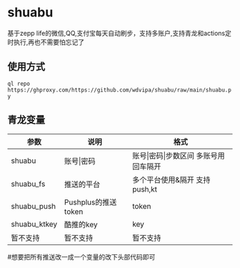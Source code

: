 # shuabu
基于zepp life的微信,QQ,支付宝每天自动刷步，支持多账户,支持青龙和actions定时执行,再也不需要怕忘记了
## 使用方式
`ql repo https://ghproxy.com/https://github.com/wdvipa/shuabu/raw/main/shuabu.py`
## 青龙变量
| 参数 | 说明                     |  格式  |
| ---- | -----------------------  |  -------  |
| shuabu  | 账号\|密码 |  账号\|密码\|步数区间  多账号用回车隔开  |
| shuabu_fs  | 推送的平台 |  多个平台使用&隔开 支持push,kt  |
| shuabu_push  | Pushplus的推送token |  token  |
| shuabu_ktkey  | 酷推的key |  key  |
| 暂不支持  | 暂不支持 |  暂不支持  |
#想要把所有推送改一成一个变量的改下头部代码即可
